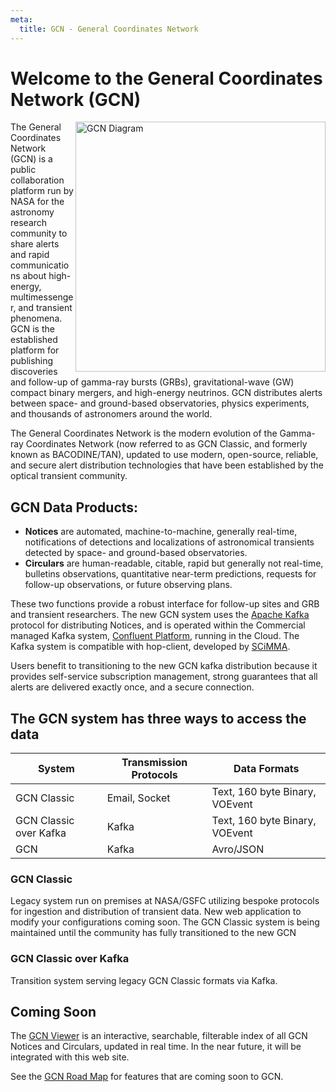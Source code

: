 ```yaml
---
meta:
  title: GCN - General Coordinates Network
---
```


# Welcome to the General Coordinates Network (GCN)

<img
  src="https://gcn.gsfc.nasa.gov/GCN.gif"
  width="400"
  align="right"
  alt="GCN Diagram"
/>

The General Coordinates Network (GCN) is a public collaboration platform run by NASA for the astronomy research community to share alerts and rapid communications about high-energy, multimessenger, and transient phenomena. GCN is the established platform for publishing discoveries and follow-up of gamma-ray bursts (GRBs), gravitational-wave (GW) compact binary mergers, and high-energy neutrinos. GCN distributes alerts between space- and ground-based observatories, physics experiments, and thousands of astronomers around the world.

The General Coordinates Network is the modern evolution of the Gamma-ray Coordinates Network (now referred to as GCN Classic, and formerly known as BACODINE/TAN), updated to use modern, open-source, reliable, and secure alert distribution technologies that have been established by the optical transient community.

## GCN Data Products:

- **Notices** are automated, machine-to-machine, generally real-time, notifications of detections and localizations of astronomical transients detected by space- and ground-based observatories.
- **Circulars** are human-readable, citable, rapid but generally not real-time, bulletins observations, quantitative near-term predictions, requests for follow-up observations, or future observing plans.

These two functions provide a robust interface for follow-up sites and GRB and transient researchers. The new GCN system uses the [Apache Kafka](https://kafka.apache.org) protocol for distributing Notices, and is operated within the Commercial managed Kafka system, [Confluent Platform](https://www.confluent.io), running in the Cloud. The Kafka system is compatible with hop-client, developed by [SCiMMA](https://scimma.org).

Users benefit to transitioning to the new GCN kafka distribution because it provides self-service subscription management, strong guarantees that all alerts are delivered exactly once, and a secure connection.

## The GCN system has three ways to access the data

| System                 | Transmission Protocols | Data Formats                   |
| ---------------------- | ---------------------- | ------------------------------ |
| GCN Classic            | Email, Socket          | Text, 160 byte Binary, VOEvent |
| GCN Classic over Kafka | Kafka                  | Text, 160 byte Binary, VOEvent |
| GCN                    | Kafka                  | Avro/JSON                      |

### GCN Classic

Legacy system run on premises at NASA/GSFC utilizing bespoke protocols for ingestion and distribution of transient data. New web application to modify your configurations coming soon. The GCN Classic system is being maintained until the community has fully transitioned to the new GCN

### GCN Classic over Kafka

Transition system serving legacy GCN Classic formats via Kafka.

## Coming Soon

The [GCN Viewer](https://heasarc.gsfc.nasa.gov/tachgcn) is an interactive, searchable, filterable index of all GCN Notices and Circulars, updated in real time. In the near future, it will be integrated with this web site.

See the [GCN Road Map](docs/roadmap) for features that are coming soon to GCN.

